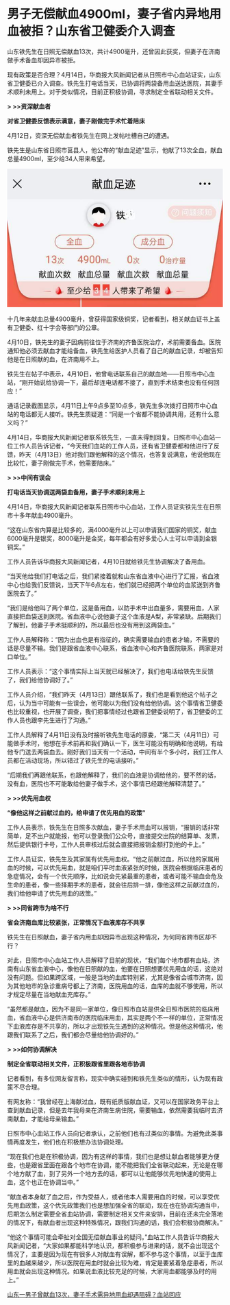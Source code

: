 # 男子无偿献血4900ml，妻子省内异地用血被拒？山东省卫健委介入调查

山东铁先生在日照无偿献血13次，共计4900毫升，还曾因此获奖，但妻子在济南做手术备血却因异市被拒。

现有政策是否合理？4月14日，华商报大风新闻记者从日照市中心血站证实，山东省卫健委已介入调查。铁先生打电话当天，已协调将两袋备用血送达医院，其妻手术顺利未用上。对于类似情况，目前正积极协调，寻求制定全省联动相关文件。

**> >>资深献血者**

**对省卫健委反馈表示满意，妻子刚做完手术忙着陪床**

4月12日，资深无偿献血者铁先生在网上发帖吐槽自己的遭遇。

铁先生是山东省日照市莒县人，他公布的“献血足迹”显示，他献了13次全血，献血总量4900ml，至少给34人带来希望。

![74ef5ae3aac7c30866c82c0740da22ac.jpg](https://raw.githubusercontent.com/qqhsx/qqnews_image/main/2024/04/14/男子无偿献血4900ml，妻子省内异地用血被拒？山东省卫健委介入调查/74ef5ae3aac7c30866c82c0740da22ac.jpg)

十几年来献血总量4900毫升，曾获得国家级铜奖，记者看到，相关献血证书上盖有卫健委、红十字会等部门的公章。

4月10日，铁先生的妻子因病前往位于济南的齐鲁医院治疗，术前需要备血。医院通知他必须去献血才能给备血，铁先生给医护人员看了自己的献血记录，却被告知他是在日照献的血，在济南用不上。

铁先生在帖子中表示，4月10日，他曾电话联系自己的献血地——日照市中心血站，“刚开始说给协调一下，最后却连电话都不接了，直到手术结束也没有任何回应！”

通话记录截图显示，4月11日上午9点多至10点多，铁先生多次拨打日照市中心血站的电话都无人接听。铁先生质疑道：“同是一个省都不能协调共用，还有什么意义吗？”

4月14日，华商报大风新闻记者联系铁先生，一直未得到回复。日照市中心血站一位工作人员告诉记者，“今天我们血站的工作人员，还有省卫健委都和他进行了反馈，昨天（4月13日）他对我们跟他解释的这个情况，也答复说满意，他说他现在比较忙，妻子刚做完手术，他需要陪床。”

**> >>中间有误会**

**打电话当天协调送两袋血备用，妻子手术顺利未用上**

4月14日，华商报大风新闻记者联系日照市中心血站，工作人员证实铁先生在日照市十多年献血4900毫升。

“这在山东省内算是比较多的，满4000毫升以上可以申请我们国家的铜奖，献血6000毫升是银奖，8000毫升是金奖，每年都会有好多爱心人士可以申请到金银铜奖。”

工作人员告诉华商报大风新闻记者，4月10日就给铁先生协调解决了备用血。

“当天他给我们打电话之后，我们紧接着就和山东省血液中心进行了汇报，省血液中心也给我们反馈说，当天下午6点左右，他们就已经把两个单位的血浆送到齐鲁医院去了。”

“我们是给他叫了两个单位，这是备用血，以防手术中出血量多，需要用血，人家直接把血袋送到医院。省血液中心说他妻子这个血液是A型，非常紧缺。后期我们了解到，他妻子手术挺顺利的，所以最后也没有用到这两袋血。”

工作人员解释称：“因为出血也是有指征的，确实需要输血的患者才输，不需要的话是尽量不输。我们是跟省血液中心联系，省血液中心和齐鲁医院联系，两家是对口单位。”

工作人员表示：“这个事情实际上当天就已经解决了，我们也电话给铁先生反馈了，我们给他协调好了。”

工作人员介绍，“我们昨天（4月13日）跟他联系了，我们也是看到他这个帖子之后，认为当中可能有一些误会，他可能以为我们没有给他协调。这个事情省卫健委也比较重视，也开展了调查，我们把事情经过也跟省卫健委说明了，省卫健委的工作人员也跟李先生进行了沟通。”

工作人员解释了4月11日没有及时接听铁先生电话的原委，“第二天（4月11日）可能做手术时，他想在手术前再和我们确认一下，医生可能没有明确和他说明，有给他专门送去两袋血去。刚好我们当天有一个活动，中间有半个多小时，我们工作人员都在活动现场，所以错过了铁先生的电话接听。”

“后期我们再跟他联系，也跟他解释了，我们的血液是协调给他的，要不然的话，没有血，医院也不可能敢给他妻子做手术，这个事情已经跟他解释清楚了。”

**> >>优先用血权**

**“像他这样之前献过血的，给申请了优先用血的政策”**

工作人员表示，铁先生在日照多次献血，妻子手术用血可以报销，“报销的话非常简单，足不出户就能报，他可以登录我们公众号，直接提交出院的结算单、发票，然后提供银行卡号，工作人员审核过后就会直接把报销金额打到他的卡上。”

工作人员证实，铁先生及其家属有优先用血权。“他之前献过血，所以他的家属用血的时候，可以优先用血，就是咱们平时血液紧张的时候，医院会根据临床患者的急症情况，会有一个优先顺序，比如说会先紧最重的患者，或者可能不输血会危及生命的患者，像一些择期手术的患者，就会往后排一排，像他这样之前献过血的，我们给他申请了优先用血的政策。”

**> >>同省跨市为啥不行**

**省会济南血库比较紧张，正常情况下血液库存不共享**

铁先生在日照献血，妻子省内用血却因异市出现这种情况，为何同省跨市区却不行？

对此，日照市中心血站工作人员解释了目前的现状，“我们每个地市都有血站，济南有山东省血液中心，像他在日照献的血，他要在日照想要优先用血的话，这绝对没有问题。但如果跨区域，一般是当地的血库特别紧，尤其是像省会城市济南，因为其他地市的急诊重病号都上了济南，医院用血的话，血库的血就不够使用，所以才规定尽量在当地献血充库存。”

“虽然都是献血，因为不是同一家单位，像日照市血站是供全日照市医院的临床用血，省血液中心是供济南市的医院临床用血，其实是两个不一样的单位，正常情况下血液库存是不共享的，所以才出现铁先生遇到的这种情况。但是他这种情况，他跟我们联系了之后，我们都会尽量给他协调好的。”

**> >>如何协调解决**

**制定全省联动相关文件，正积极跟省里跟各地市协调**

记者看到，有多位网友留言称，现实中确实碰到和铁先生类似的情形，认为现有政策不尽合理。

有网友称：“我曾经在上海献过血，既有纸质版献血证，又可以在国家政务平台上查到献血记录，但是去年我母亲在济南生病住院，需要输血，依然需要我临时去济南献血，才能给母亲输血。”

日照市中心血站工作人员向记者承认，之前他们也有过类似的事情。为避免此类事情再度发生，他们也在积极想办法协调处理。

“现在我们也是在积极协调，因为有这样的事情，我们也是想让献血者能够更方便些，也是跟省里面在跟各个地市在协调，能不能把我们全省联动起来，无论是在哪个地方献了血，到了另外一个地方去的话，都可以让他能够优先地快速的使用上血，这个也正在协调当中。”

“献血者本身献了血之后，作为受益人，或者他本人需要用血的时候，可以享受优先用血政策，这个优先政策我们也是想加强全省的联动，现在也在协调沟通当中，后期怎么制定需要全省血站协调，需要制定相关文件来安排，目前在还未完全落地的情况下，有献血者出现这种特殊情况，跟我们沟通的话，我们会积极协商解决。”

“他这个事情可能会牵扯对全国无偿献血事业的疑问。”血站工作人员告诉华商报大风新闻记者，“大家如果都能科学地认识，都积极参与进来的话，就不会出现这个情况了，主要是因为现在有很多人对献血有误解，都不参与这个事情，以至于血库里的血越来越少，所以医院在用血时就会比较为难，肯定是要紧着急症患者，所以用血就会出现这种情况。如果说血液比较充足的时候，大家用血都能够及时的用上。”

[山东一男子曾献血13次，妻子手术需异地用血却遇阻碍？血站回应](https://news.qq.com/rain/a/20240414A04J7K00)

